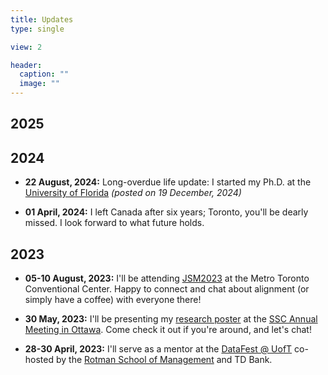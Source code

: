 ```yaml
---
title: Updates   
type: single

view: 2

header:
  caption: ""
  image: ""
---
```


## 2025 

## 2024 

* **22 August, 2024:** Long-overdue life update: I started my Ph.D. at the [University of Florida](https://stat.ufl.edu/) *(posted on 19 December, 2024)*

* **01 April, 2024:** I left Canada after six years; Toronto, you'll be dearly missed. I look forward to what future holds. 

## 2023

* **05-10 August, 2023:** I'll be attending [JSM2023](https://ww2.amstat.org/meetings/jsm/2023/) at the Metro Toronto Conventional Center. Happy to connect and chat about alignment (or simply have a coffee) with everyone there! 

* **30 May, 2023:** I'll be presenting my [research poster](./COVID_poster.pdf) at the [SSC Annual Meeting in Ottawa](https://ssc.ca/en/meetings/annual/2023-ssc-annual-meeting-ottawa). Come check it out if you're around, and let's chat!

* **28-30 April, 2023:** I'll serve as a mentor at the [DataFest @ UofT](https://www.statistics.utoronto.ca/past-datafest-at-UofT#past-datafest-accordion-2) co-hosted by the [Rotman School of Management](https://www.rotman.utoronto.ca/) and TD Bank.